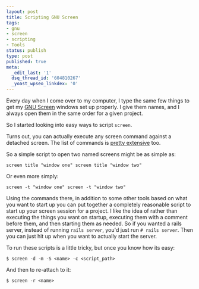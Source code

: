 ```yaml
---
layout: post
title: Scripting GNU Screen
tags:
- gnu
- screen
- scripting
- Tools
status: publish
type: post
published: true
meta:
  _edit_last: '1'
  dsq_thread_id: '604810267'
  _yoast_wpseo_linkdex: '0'
---
```

Every day when I come over to my computer, I type the same few things to get my <a href="http://www.gnu.org/software/screen/">GNU Screen</a> windows set up properly. I give them names, and I always open them in the same order for a given project.

So I started looking into easy ways to script <code>screen</code>.

Turns out, you can actually execute any screen command against a detached screen. The list of commands is <a href="http://aperiodic.net/screen/commands:start">pretty extensive</a> too.

So a simple script to open two named screens might be as simple as:
<pre><code>screen title "window one" screen title "window two"</code></pre>
Or even more simply:
<pre><code>screen -t "window one" screen -t "window two"</code></pre>
Using the commands there, in addition to some other tools based on what you want to start up   you can put together a completely reasonable script to start up your screen session for a project. I like the idea of rather than executing the things you want on startup, executing them with a comment before them, and then starting them as needed. So if you wanted a rails server, instead of running `rails server`, you'd just run `# rails server`. Then you can just hit up when you want to actually start the server.

To run these scripts is a little tricky, but once you know how its easy:
<div>
<pre><code>$ screen -d -m -S &lt;name&gt; -c &lt;script_path&gt; </code></pre>
</div>
And then to re-attach to it:
<div>
<pre><code>$ screen -r &lt;name&gt;</code></pre>
</div>
